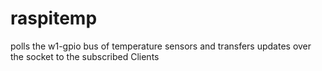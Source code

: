 # raspitemp
polls the w1-gpio bus of temperature sensors and transfers updates over the socket to the subscribed Clients
